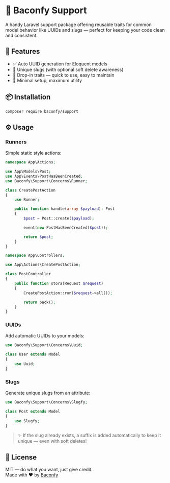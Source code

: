 # 🍳 Baconfy Support

A handy Laravel support package offering reusable traits for common model behavior like UUIDs and slugs — perfect for keeping your code clean and consistent.

## 🚀 Features

- ✅ Auto UUID generation for Eloquent models
- 🔗 Unique slugs (with optional soft delete awareness)
- 🧩 Drop-in traits — quick to use, easy to maintain
- 🔄 Minimal setup, maximum utility

## 📦 Installation

```bash
composer require baconfy/support
```

## ⚙️ Usage

### Runners

Simple static style actions:

```php
namespace App\Actions;

use App\Models\Post;
use App\Events\PostHasBeenCreated;
use Baconfy\Support\Concerns\Runner;

class CreatePostAction
{
    use Runner;

    public function handle(array $payload): Post
    {
        $post = Post::create($payload);

        event(new PostHasBeenCreated($post));

        return $post;
    }
}
```

```php
namespace App\Controllers;

use App\Actions\CreatePostAction;

class PostController
{
    public function stora(Request $request)
    {
        CreatePostAction::run($request->all());

        return back();
    }
}
```



### UUIDs

Add automatic UUIDs to your models:

```php
use Baconfy\Support\Concerns\Uuid;

class User extends Model
{
    use Uuid;
}
```

### Slugs

Generate unique slugs from an attribute:

```php
use Baconfy\Support\Concerns\Slugfy;

class Post extends Model
{
    use Slugfy;
}
```

> ✨ If the slug already exists, a suffix is added automatically to keep it unique — even with soft deletes!

## 📄 License

MIT — do what you want, just give credit.  
Made with ❤️ by [Baconfy](https://github.com/baconfy)
